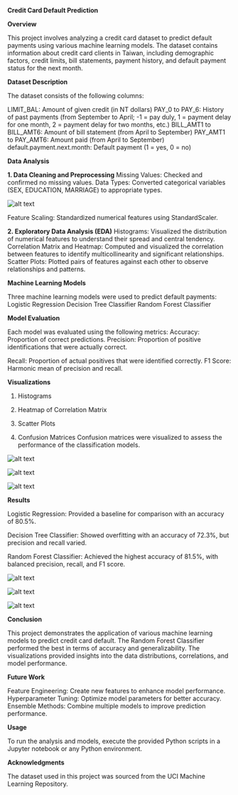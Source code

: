 **Credit Card Default Prediction**


**Overview**

This project involves analyzing a credit card dataset to predict default payments using various machine learning models. The dataset contains information about credit card clients in Taiwan, including demographic factors, credit limits, bill statements, payment history, and default payment status for the next month.

**Dataset Description**

The dataset consists of the following columns:

LIMIT_BAL: Amount of given credit (in NT dollars)
PAY_0 to PAY_6: History of past payments (from September to April; -1 = pay duly, 1 = payment delay for one month, 2 = payment delay for two months, etc.)
BILL_AMT1 to BILL_AMT6: Amount of bill statement (from April to September)
PAY_AMT1 to PAY_AMT6: Amount paid (from April to September)
default.payment.next.month: Default payment (1 = yes, 0 = no)

**Data Analysis**

**1. Data Cleaning and Preprocessing**
Missing Values: Checked and confirmed no missing values.
Data Types: Converted categorical variables (SEX, EDUCATION, MARRIAGE) to appropriate types.

![alt text](image.png)

Feature Scaling: Standardized numerical features using StandardScaler.

**2. Exploratory Data Analysis (EDA)**
Histograms: Visualized the distribution of numerical features to understand their spread and central tendency.
Correlation Matrix and Heatmap: Computed and visualized the correlation between features to identify multicollinearity and significant relationships.
Scatter Plots: Plotted pairs of features against each other to observe relationships and patterns.

**Machine Learning Models**

Three machine learning models were used to predict default payments:
Logistic Regression
Decision Tree Classifier
Random Forest Classifier

**Model Evaluation**

Each model was evaluated using the following metrics:
Accuracy: Proportion of correct predictions.
Precision: Proportion of positive identifications that were actually correct.

Recall: Proportion of actual positives that were identified correctly.
F1 Score: Harmonic mean of precision and recall.

**Visualizations**

1. Histograms

2. Heatmap of Correlation Matrix

3. Scatter Plots

4. Confusion Matrices
Confusion matrices were visualized to assess the performance of the classification models.

![alt text](image-1.png)

![alt text](image-2.png)

![alt text](image-3.png)

**Results**

Logistic Regression: Provided a baseline for comparison with an accuracy of 80.5%.

Decision Tree Classifier: Showed overfitting with an accuracy of 72.3%, but precision and recall varied.
           

Random Forest Classifier: Achieved the highest accuracy of 81.5%, with balanced precision, recall, and F1 score.

![alt text](image-4.png)

![alt text](image-5.png)

![alt text](image-6.png)

**Conclusion**

This project demonstrates the application of various machine learning models to predict credit card default. The Random Forest Classifier performed the best in terms of accuracy and generalizability. The visualizations provided insights into the data distributions, correlations, and model performance.

**Future Work**

Feature Engineering: Create new features to enhance model performance.
Hyperparameter Tuning: Optimize model parameters for better accuracy.
Ensemble Methods: Combine multiple models to improve prediction performance.

**Usage**

To run the analysis and models, execute the provided Python scripts in a Jupyter notebook or any Python environment.

**Acknowledgments**

The dataset used in this project was sourced from the UCI Machine Learning Repository.
